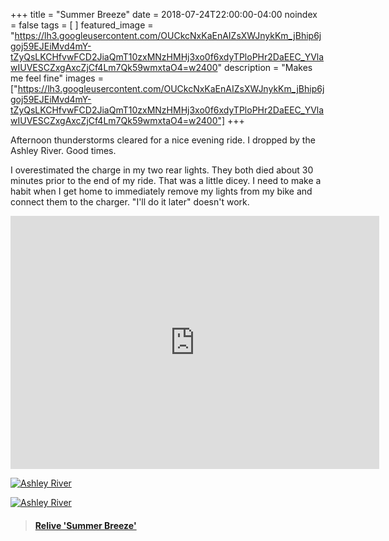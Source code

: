 +++
title =  "Summer Breeze"
date = 2018-07-24T22:00:00-04:00
noindex = false
tags = [ ]
featured_image = "https://lh3.googleusercontent.com/OUCkcNxKaEnAIZsXWJnykKm_jBhip6jgoj59EJEiMvd4mY-tZyQsLKCHfvwFCD2JiaQmT10zxMNzHMHj3xo0f6xdyTPloPHr2DaEEC_YVlawIUVESCZxgAxcZjCf4Lm7Qk59wmxtaO4=w2400"
description = "Makes me feel fine"
images = ["https://lh3.googleusercontent.com/OUCkcNxKaEnAIZsXWJnykKm_jBhip6jgoj59EJEiMvd4mY-tZyQsLKCHfvwFCD2JiaQmT10zxMNzHMHj3xo0f6xdyTPloPHr2DaEEC_YVlawIUVESCZxgAxcZjCf4Lm7Qk59wmxtaO4=w2400"]
+++

Afternoon thunderstorms cleared for a nice evening ride. I dropped by the Ashley River. Good times.

I overestimated the charge in my two rear lights. They both died about 30 minutes prior to the end of my ride. That was a little dicey. I need to make a habit when I get home to immediately remove my lights from my bike and connect them to the charger. "I'll do it later" doesn't work.


<iframe height='405' width='590' frameborder='0' allowtransparency='true' scrolling='no' src='https://www.strava.com/activities/1725899801/embed/6ce1f237c61cb7486af8f1fa0895dc21da2ee7c9'></iframe>

[![Ashley River](https://lh3.googleusercontent.com/UD_ZA8n-mzr-QJXwJy0fGmbY5904L6c-l__5j2yL77vwHNDbAL3aIuTpeOnNOla96BdzTJfiknprLKXF7NHGE2yhTOP6wfXwCLHPhcVsdlwc0pvteKR_fTjbiOHPH4m8_4SIKhY3DoE=w2400)](https://lh3.googleusercontent.com/UD_ZA8n-mzr-QJXwJy0fGmbY5904L6c-l__5j2yL77vwHNDbAL3aIuTpeOnNOla96BdzTJfiknprLKXF7NHGE2yhTOP6wfXwCLHPhcVsdlwc0pvteKR_fTjbiOHPH4m8_4SIKhY3DoE=w2400)

[![Ashley River](https://lh3.googleusercontent.com/wOIxapDKSHn6mzr8ygaYYSSdZzaINicuBJtTaol4wqhC-deCAn5VOXXUiEOsWgLpF3VyYpcGrUkIh7TROOLQK2_JTbOBG-KpneB6pgo-Zmiq-tu_Xo_pU5HoB7dRUVkkVoFL-ZZKf5A=w2400)](https://lh3.googleusercontent.com/wOIxapDKSHn6mzr8ygaYYSSdZzaINicuBJtTaol4wqhC-deCAn5VOXXUiEOsWgLpF3VyYpcGrUkIh7TROOLQK2_JTbOBG-KpneB6pgo-Zmiq-tu_Xo_pU5HoB7dRUVkkVoFL-ZZKf5A=w2400)

<blockquote class="embedly-card" data-card-controls="0" data-card-key="f1631a41cb254ca5b035dc5747a5bd75"><h4><a href="https://www.relive.cc/view/1725899801?r=embed-site">Relive 'Summer Breeze'</a></h4></blockquote>
        <script async src="//cdn.embedly.com/widgets/platform.js" charset="UTF-8"></script>
